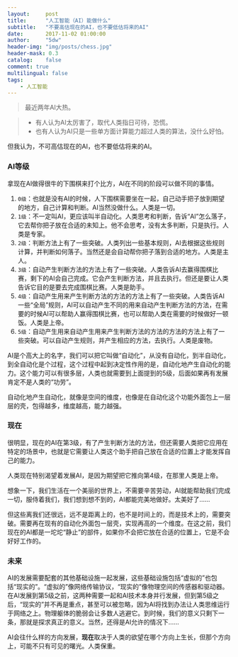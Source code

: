 ```yaml
---
layout:     post
title:      "人工智能（AI）能做什么"
subtitle:   "不要高估现在的AI，也不要低估将来的AI"
date:       2017-11-02 01:00:00
author:     "5dw"
header-img: "img/posts/chess.jpg"
header-mask: 0.3
catalog:    false
comment: true
multilingual: false
tags:
    - 人工智能
---
```


> 最近两年AI大热。

> - 有人认为AI太厉害了，取代人类指日可待，恐慌。
> - 也有人认为AI只是一些单方面计算能力超过人类的算法，没什么好怕。

但我认为，不可高估现在的AI，也不要低估将来的AI。

### AI等级
拿现在AI做得很牛的下围棋来打个比方，AI在不同的阶段可以做不同的事情。

1. `0级`：也就是没有AI的时候，人下围棋需要坐在一起，自己动手把子放到期望的地方，自己计算和判断。AI当然没做什么。人类是一切。
2. `1级`：不一定叫AI，更应该叫半自动化。人类思考和判断，告诉“AI”怎么落子，它去帮你把子放在合适的未知上。他不会思考，没有太多判断，只是执行。人类是专家。
3. `2级`：判断方法上有了一些突破。人类列出一些基本规则，AI去根据这些规则计算，并判断如何落子。当然还是会自动帮你把子落到合适的地方。人类是主人。
4. `3级`：自动产生判断方法的方法上有了一些突破。人类告诉AI去赢得围棋比赛，剩下的AI会自己完成。它会产生判断方法，并且去执行。但还是要让人类告诉它目的是要去完成围棋比赛。人类是助手。
5. `4级`：自动产生用来产生判断方法的方法的方法上有了一些突破。人类告诉AI一些“全局”规则，AI可以自动产生不同的用来自动产生判断方法的方法，在需要的时候AI可以帮助人赢得围棋比赛，也可以帮助人类在需要的时候做好一顿饭。人类是上帝。
6. `5级`：自动产生用来自动产生用来产生判断方法的方法的方法的方法上有了一些突破。可以自动产生规则，并产生相应的方法，去执行。人类是废物。

AI是个高大上的名字，我们可以把它叫做“自动化”，从没有自动化，到半自动化，到全自动化是个过程，这个过程中起到决定性作用的是，自动化地产生自动化的能力。这个能力可以有很多层，人类也就需要到上面提到的5级，后面如果再有发展肯定不是人类的“功劳”。

自动化地产生自动化，就像是空间的维度，也像是在自动化这个功能外面包上一层层的壳，包得越多，维度越高，能力越强。

### 现在
很明显，现在的AI在第3级，有了产生判断方法的方法，但还需要人类把它应用在特定的场景中，也就是它需要让人类这个助手把自己放在合适的位置上才能发挥自己的能力。

人类现在特别渴望着发展AI，是因为期望把它推向第4级，在那里人类是上帝。

想象一下，我们生活在一个美丽的世界上，不需要辛苦劳动，AI就能帮助我们完成一切，服侍着我们，我们想到想不到的，AI都能完美地做好。太美好了……

但这些离我们还很远，远不是距离上的，也不是时间上的，而是技术上的，需要突破。需要再在现有的自动化外面包一层壳，实现再高的一个维度。在这之前，我们现在的AI都是一坨坨“静止”的部件，如果你不会把它放在合适的位置上，它是不会好好工作的。

### 未来
AI的发展需要配套的其他基础设施一起发展，这些基础设施包括“虚拟的”也包括“现实的”。“虚拟的”像网络传输协议，“现实的”像物理空间的传感器和驱动器。在AI发展到第5级之前，这两种需要一起和AI技术本身并行发展，但到第5级之后，“现实的”并不再是重点，甚至可以被忽略，因为AI将找到办法让人类思维运行于网络之上。物理躯体的脆弱会让多数人逃避它。到时候，我们的意义只剩下一条，那就是探求真正的意义。当然，还得是AI允许的情况下……


AI会往什么样的方向发展，**现在**取决于人类的欲望在哪个方向上生长，但那个方向上，可能不只有可见的曙光。人类保重。
